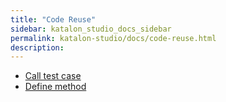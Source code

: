 ```yaml
---
title: "Code Reuse" 
sidebar: katalon_studio_docs_sidebar
permalink: katalon-studio/docs/code-reuse.html 
description: 
---
```

*   [Call test case](/display/KD/Call+test+case)
*   [Define method](/display/KD/Define+method)